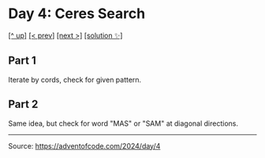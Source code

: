 # Day 4: Ceres Search

[[^ up]](../../README.MD) [[< prev]](../day-03/README.MD) [[next >]](../day-05/README.MD) [[solution ✨]](../day-05/solve.py)

<!-- article begin -->

## Part 1

Iterate by cords, check for given pattern.

## Part 2

Same idea, but check for word "MAS" or "SAM" at diagonal directions.

<!-- article end -->

---

Source: https://adventofcode.com/2024/day/4

